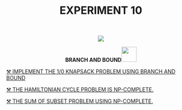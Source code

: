 <h1 align="center">EXPERIMENT 10</h1>
<!-- PROJECT LOGO -->
<br />
<p align="center">
  <a href="https://github.com/DHANOLA/CLASS-NOTIX/edit/root/SEMESTER%203/DESIGN%20AND%20ANALYSIS%20OF%20ALGORITHMS%20LAB/EXPERIMENT%2010">
    <img src="https://media.giphy.com/media/gKlzbbXy7OtZecLDGt/giphy.gif" >
  </a>

  

  <p align="center">
  <b>  BRANCH AND BOUND<img src="https://media.giphy.com/media/ylyUQmwRhTyxiD5CFO/giphy.gif" width="40" height="40" /></b></b>
    <br />
   
  </p>
</p>



   <a href="https://github.com/DHANOLA/CLASS-NOTIX/blob/root/SEMESTER%203/DESIGN%20AND%20ANALYSIS%20OF%20ALGORITHMS%20LAB/EXPERIMENT%2010/QUESTIONS 1.cpp" style="color: ">⚒️ IMPLEMENT THE 1/0 KNAPSACK PROBLEM USING BRANCH AND BOUND </a><br />


<a href="https://github.com/DHANOLA/CLASS-NOTIX/blob/root/SEMESTER%203/DESIGN%20AND%20ANALYSIS%20OF%20ALGORITHMS%20LAB/EXPERIMENT%2010/QUESTIONS 2.cpp" style="color: ">⚒️  THE HAMILTONIAN CYCLE PROBLEM IS NP-COMPLETE. </a><br /> 

<a href="https://github.com/DHANOLA/CLASS-NOTIX/blob/root/SEMESTER%203/DESIGN%20AND%20ANALYSIS%20OF%20ALGORITHMS%20LAB/EXPERIMENT%2010/QUESTIONS 3.cpp" style="color: ">⚒️ THE SUM OF SUBSET PROBLEM USING NP-COMPLETE. </a><br /> 






